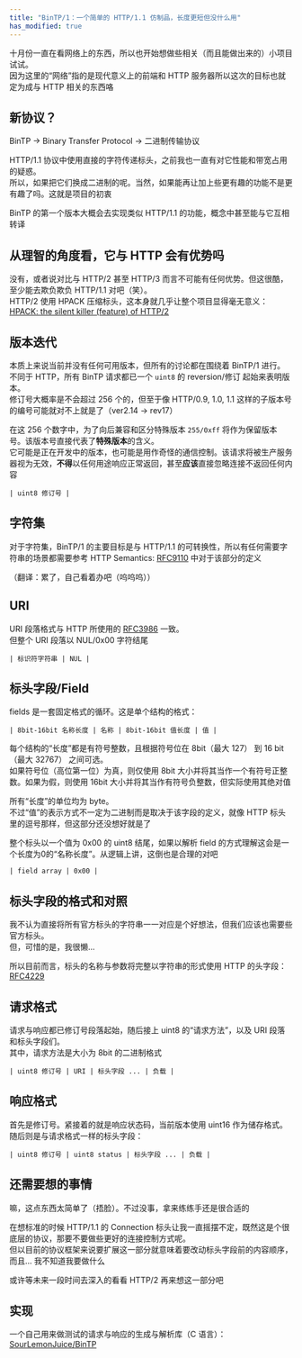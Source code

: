 ```yaml
---
title: "BinTP/1：一个简单的 HTTP/1.1 仿制品，长度更短但没什么用"
has_modified: true
---
```


十月份一直在看网络上的东西，所以也开始想做些相关（而且能做出来的）小项目试试。\
因为这里的“网络”指的是现代意义上的前端和 HTTP 服务器所以这次的目标也就定为成与 HTTP 相关的东西咯

## 新协议？

BinTP -> Binary Transfer Protocol -> 二进制传输协议

HTTP/1.1 协议中使用直接的字符传递标头，之前我也一直有对它性能和带宽占用的疑惑。\
所以，如果把它们换成二进制的呢。当然，如果能再让加上些更有趣的功能不是更有趣了吗。这就是项目的初衷

BinTP 的第一个版本大概会去实现类似 HTTP/1.1 的功能，概念中甚至能与它互相转译

## 从理智的角度看，它与 HTTP 会有优势吗

没有，或者说对比与 HTTP/2 甚至 HTTP/3 而言不可能有任何优势。但这很酷，至少能去欺负欺负 HTTP/1.1 对吧（笑）。\
HTTP/2 使用 HPACK 压缩标头，这本身就几乎让整个项目显得毫无意义：[HPACK: the silent killer (feature) of HTTP/2](https://blog.cloudflare.com/hpack-the-silent-killer-feature-of-http-2/)

## 版本迭代

本质上来说当前并没有任何可用版本，但所有的讨论都在围绕着 BinTP/1 进行。\
不同于 HTTP，所有 BinTP 请求都已一个 `uint8` 的 reversion/修订 起始来表明版本。\
修订号大概率是不会超过 256 个的，但至于像 HTTP/0.9, 1.0, 1.1 这样的子版本号的编号可能就对不上就是了（ver2.14 -> rev17）

在这 256 个数字中，为了向后兼容和区分特殊版本 `255/0xff` 将作为保留版本号。该版本号直接代表了**特殊版本**的含义。\
它可能是正在开发中的版本，也可能是用作奇怪的通信控制。该请求将被生产服务器视为无效，**不得**以任何用途响应正常返回，甚至**应该**直接忽略连接不返回任何内容

```text
| uint8 修订号 |
```

## 字符集

对于字符集，BinTP/1 的主要目标是与 HTTP/1.1 的可转换性，所以有任何需要字符串的场景都需要参考 HTTP Semantics: [RFC9110](https://www.rfc-editor.org/info/rfc9110) 中对于该部分的定义

（翻译：累了，自己看着办吧（呜呜呜））

## URI

URI 段落格式与 HTTP 所使用的 [RFC3986](https://www.rfc-editor.org/info/rfc3986) 一致。\
但整个 URI 段落以 NUL/0x00 字符结尾

```text
| 标识符字符串 | NUL |
```

## 标头字段/Field

fields 是一套固定格式的循环。这是单个结构的格式：

```text
| 8bit-16bit 名称长度 | 名称 | 8bit-16bit 值长度 | 值 |
```

每个结构的“长度”都是有符号整数，且根据符号位在 8bit（最大 127） 到 16 bit（最大 32767） 之间可选。\
如果符号位（高位第一位）为真，则仅使用 8bit 大小并将其当作一个有符号正整数。如果为假，则使用 16bit 大小并将其当作有符号负整数，但实际使用其绝对值

所有“长度”的单位均为 byte。\
不过“值”的表示方式不一定为二进制而是取决于该字段的定义，就像 HTTP 标头里的逗号那样，但这部分还没想好就是了

整个标头以一个值为 0x00 的 uint8 结尾，如果以解析 field 的方式理解这会是一个长度为0的“名称长度”。从逻辑上讲，这倒也是合理的对吧

```text
| field array | 0x00 |
```

## 标头字段的格式和对照

我不认为直接将所有官方标头的字符串一一对应是个好想法，但我们应该也需要些官方标头。\
但，可惜的是，我很懒...

所以目前而言，标头的名称与参数将完整以字符串的形式使用 HTTP 的头字段：[RFC4229](https://www.rfc-editor.org/info/rfc4229)

## 请求格式

请求与响应都已修订号段落起始，随后接上 uint8 的“请求方法”，以及 URI 段落和标头字段们。\
其中，请求方法是大小为 8bit 的二进制格式

```text
| uint8 修订号 | URI | 标头字段 ... | 负载 |
```

## 响应格式

首先是修订号。紧接着的就是响应状态码，当前版本使用 uint16 作为储存格式。\
随后则是与请求格式一样的标头字段：

```text
| uint8 修订号 | uint8 status | 标头字段 ... | 负载 |
```

## 还需要想的事情

嘛，这点东西太简单了（捂脸）。不过没事，拿来练练手还是很合适的

在想标准的时候 HTTP/1.1 的 Connection 标头让我一直摇摆不定，既然这是个很底层的协议，那要不要做些更好的连接控制方式呢。\
但以目前的协议框架来说要扩展这一部分就意味着要改动标头字段前的内容顺序，而且... 我不知道我要做什么

或许等未来一段时间去深入的看看 HTTP/2 再来想这一部分吧

## 实现

一个自己用来做测试的请求与响应的生成与解析库（C 语言）：[SourLemonJuice/BinTP](https://github.com/SourLemonJuice/BinTP)

